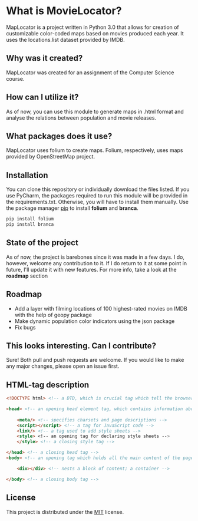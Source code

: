 # What is MovieLocator?

MapLocator is a project written in Python 3.0 that allows for creation of customizable color-coded maps based on movies produced each year. It uses the locations.list dataset provided by IMDB.


## Why was it created?

MapLocator was created for an assignment of the Computer Science course.
   

## How can I utilize it?

As of now, you can use this module to generate maps in .html format and analyse the relations between population and movie releases.

## What packages does it use?

MapLocator uses folium to create maps. Folium, respectively, uses maps provided by OpenStreetMap project.


## Installation

You can clone this repository or individually download the files listed. If you use PyCharm, the packages required to run this module will be provided in the requirements.txt. Otherwise, you will have to install them manually. 
Use the package manager [pip](https://pip.pypa.io/en/stable/) to install __folium__ and __branca__.

```bash
pip install folium
pip install branca
```

## State of the project

As of now, the project is barebones since it was made in a few days. I do, however, welcome any contribution to it. If I do return to it at some point in future, I'll update it with new features. For more info, take a look at the __roadmap__ section  

## Roadmap

* Add a layer with filming locations of 100 highest-rated movies on IMDB with the help of geopy package
* Make dynamic population color indicators using the json package
* Fix bugs


## This looks interesting. Can I contribute?
Sure! Both pull and push requests are welcome. If you would like to make any major changes, please open an issue first.


## HTML-tag description

```HTML
<!DOCTYPE html> <!-- a DTD, which is crucial tag which tell the browser how to render the page 0 -->

<head> <!-- an opening head element tag, which contains information about the webpage -->
    
    <meta/> <!-- specifies charsets and page descriptions -->
    <script></script> <!-- a tag for JavaScript code -->
    <link/> <!-- a tag used to add style sheets -->
    <style> <!-- an opening tag for declaring style sheets -->
    </style> <!-- a closing style tag -->

</head> <!-- a closing head tag -->
<body> <!-- an opening tag which holds all the main content of the page -->

    <div></div> <!-- nests a block of content; a container -->

</body> <!-- a closing body tag -->

```
## License
This project is distributed under the
[MIT](https://choosealicense.com/licenses/mit/) license.
